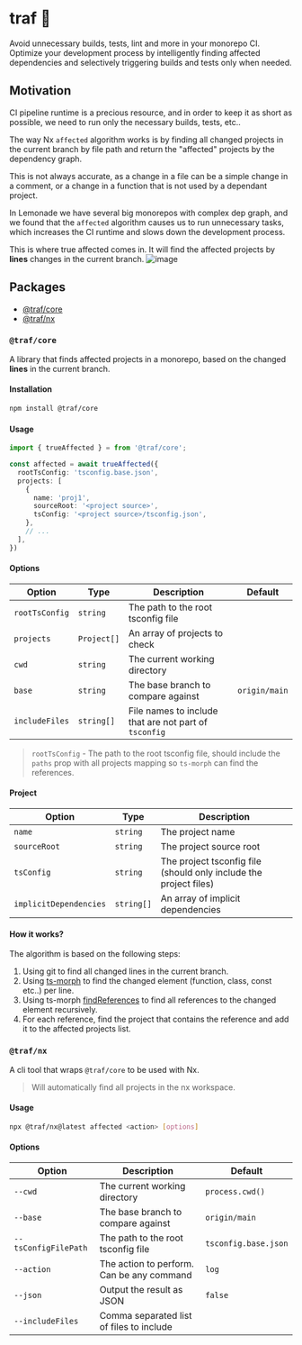 # traf 🚀

Avoid unnecessary builds, tests, lint and more in your monorepo CI. Optimize your development process by intelligently finding affected dependencies and selectively triggering builds and tests only when needed.

## Motivation

CI pipeline runtime is a precious resource, and in order to keep it as short as possible, we need to run only the necessary builds, tests, etc..

The way Nx `affected` algorithm works is by finding all changed projects in the current branch by file path and return the "affected" projects by the dependency graph.

This is not always accurate, as a change in a file can be a simple change in a comment, or a change in a function that is not used by a dependant project.

In Lemonade we have several big monorepos with complex dep graph, and we found that the `affected` algorithm causes us to run unnecessary tasks, which increases the CI runtime and slows down the development process.

This is where true affected comes in. It will find the affected projects by **lines** changes in the current branch.
![image](https://github.com/lemonade-hq/traf/assets/6004537/2e2d9b6e-3a40-4673-8783-6e444ac59c8f)

## Packages

- [@traf/core](#trafcore)
- [@traf/nx](#trafnx)

### `@traf/core`

A library that finds affected projects in a monorepo, based on the changed **lines** in the current branch.

#### **Installation**

```bash
npm install @traf/core
```

#### **Usage**

```ts
import { trueAffected } = from '@traf/core';

const affected = await trueAffected({
  rootTsConfig: 'tsconfig.base.json',
  projects: [
    {
      name: 'proj1',
      sourceRoot: '<project source>',
      tsConfig: '<project source>/tsconfig.json',
    },
    // ...
  ],
})
```

#### **Options**

| Option         | Type        | Description                                           | Default       |
| -------------- | ----------- | ----------------------------------------------------- | ------------- |
| `rootTsConfig` | `string`    | The path to the root tsconfig file                    |               |
| `projects`     | `Project[]` | An array of projects to check                         |               |
| `cwd`          | `string`    | The current working directory                         |               |
| `base`         | `string`    | The base branch to compare against                    | `origin/main` |
| `includeFiles` | `string[]`  | File names to include that are not part of `tsconfig` |               |

> `rootTsConfig` - The path to the root tsconfig file, should include the `paths` prop with all projects mapping so `ts-morph` can find the references.

#### **Project**

| Option                 | Type       | Description                                                       |
| ---------------------- | ---------- | ----------------------------------------------------------------- |
| `name`                 | `string`   | The project name                                                  |
| `sourceRoot`           | `string`   | The project source root                                           |
| `tsConfig`             | `string`   | The project tsconfig file (should only include the project files) |
| `implicitDependencies` | `string[]` | An array of implicit dependencies                                 |

#### How it works?

The algorithm is based on the following steps:

1. Using git to find all changed lines in the current branch.
2. Using [ts-morph](https://ts-morph.com/) to find the changed element (function, class, const etc..) per line.
3. Using ts-morph [findReferences](https://ts-morph.com/navigation/finding-references#finding-referencing-nodes) to find all references to the changed element recursively.
4. For each reference, find the project that contains the reference and add it to the affected projects list.

### `@traf/nx`

A cli tool that wraps `@traf/core` to be used with Nx.

> Will automatically find all projects in the nx workspace.

#### **Usage**

```bash
npx @traf/nx@latest affected <action> [options]
```

#### **Options**

| Option               | Description                               | Default              |
| -------------------- | ----------------------------------------- | -------------------- |
| `--cwd`              | The current working directory             | `process.cwd()`      |
| `--base`             | The base branch to compare against        | `origin/main`        |
| `--tsConfigFilePath` | The path to the root tsconfig file        | `tsconfig.base.json` |
| `--action`           | The action to perform. Can be any command | `log`                |
| `--json`             | Output the result as JSON                 | `false`              |
| `--includeFiles`     | Comma separated list of files to include  |                      |
